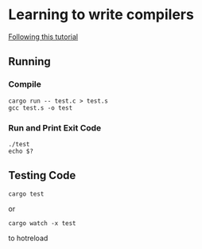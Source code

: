 # Learning to write compilers

[Following this tutorial](https://norasandler.com/2017/11/29/Write-a-Compiler.html)

## Running

### Compile

```
cargo run -- test.c > test.s
gcc test.s -o test
```

### Run and Print Exit Code

```
./test
echo $?
```

## Testing Code

```
cargo test
```

or

```
cargo watch -x test
```

to hotreload
